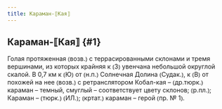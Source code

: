 ```yaml
---
title: Караман-⟦Кая⟧
---
```

## Караман-⟦Кая⟧ {#1}

Голая протяженная ⦅возв.⦆ с террасированными склонами и тремя вершинами, из которых крайняя к ⦅З⦆ увенчана небольшой округлой скалой. В 0,7 км к ⦅Ю⦆ от ⦅н.п.⦆ Солнечная Долина ⦅Судак.⦆, к ⦅В⦆ от похожей на нее ⦅возв.⦆ с ретранслятором Кобал-кая – ⦅др.тюрк.⦆ караман – темный, смуглый – соответствует цвету склонов; ⦅р.пл.⦆; Караман – ⦅тюрк.⦆ ⦅ИЛ.⦆; ⦅кртат.⦆ караман – герой ⦅пр. № 1⦆.
